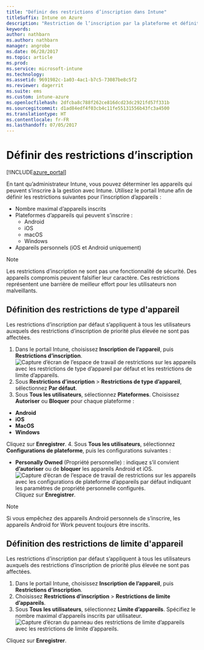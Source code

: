 ```yaml
---
title: "Définir des restrictions d’inscription dans Intune"
titleSuffix: Intune on Azure
description: "Restriction de l’inscription par la plateforme et définition d’une limite d’inscriptions d’appareils dans Intune. \""
keywords: 
author: nathbarn
ms.author: nathbarn
manager: angrobe
ms.date: 06/28/2017
ms.topic: article
ms.prod: 
ms.service: microsoft-intune
ms.technology: 
ms.assetid: 9691982c-1a03-4ac1-b7c5-73087be8c5f2
ms.reviewer: dagerrit
ms.suite: ems
ms.custom: intune-azure
ms.openlocfilehash: 2dfcba8c788f262ce816dcd23dc2921fd57f331b
ms.sourcegitcommit: d1ad84edf4f03cb4c11fe55131556b43fc3a4500
ms.translationtype: HT
ms.contentlocale: fr-FR
ms.lasthandoff: 07/05/2017
---
```

# <a name="set-enrollment-restrictions"></a>Définir des restrictions d’inscription

[!INCLUDE[azure_portal](./includes/azure_portal.md)]

En tant qu’administrateur Intune, vous pouvez déterminer les appareils qui peuvent s’inscrire à la gestion avec Intune. Utilisez le portail Intune afin de définir les restrictions suivantes pour l’inscription d’appareils :

- Nombre maximal d’appareils inscrits
- Plateformes d’appareils qui peuvent s’inscrire :
  - Android
  - iOS
  - macOS
  - Windows
- Appareils personnels (iOS et Android uniquement)

>[!NOTE]
>Les restrictions d’inscription ne sont pas une fonctionnalité de sécurité. Des appareils compromis peuvent falsifier leur caractère. Ces restrictions représentent une barrière de meilleur effort pour les utilisateurs non malveillants.

## <a name="set-device-type-restrictions"></a>Définition des restrictions de type d'appareil
Les restrictions d’inscription par défaut s’appliquent à tous les utilisateurs auxquels des restrictions d’inscription de priorité plus élevée ne sont pas affectées.  
1. Dans le portail Intune, choisissez **Inscription de l’appareil**, puis **Restrictions d’inscription**.
![Capture d’écran de l’espace de travail de restrictions sur les appareils avec les restrictions de type d’appareil par défaut et les restrictions de limite d’appareils.](media/device-restrictions-set-default.png)
2. Sous **Restrictions d’inscription** > **Restrictions de type d’appareil**, sélectionnez **Par défaut**.
3. Sous **Tous les utilisateurs**, sélectionnez **Plateformes**. Choisissez **Autoriser** ou **Bloquer** pour chaque plateforme :
  - **Android**
  - **iOS**
  - **MacOS**
  - **Windows**

  Cliquez sur **Enregistrer**.
4. Sous **Tous les utilisateurs**, sélectionnez **Configurations de plateforme**, puis les configurations suivantes :
  - **Personally Owned** (Propriété personnelle) : indiquez s’il convient **d’autoriser** ou de **bloquer** les appareils Android et iOS.
  ![Capture d’écran de l’espace de travail de restrictions sur les appareils avec les configurations de plateforme d’appareils par défaut indiquant les paramètres de propriété personnelle configurés.](media/device-restrictions-platform-configurations.png)
  Cliquez sur **Enregistrer**.

>[!NOTE]
>Si vous empêchez des appareils Android personnels de s’inscrire, les appareils Android for Work peuvent toujours être inscrits.

## <a name="set-device-limit-restrictions"></a>Définition des restrictions de limite d'appareil
Les restrictions d’inscription par défaut s’appliquent à tous les utilisateurs auxquels des restrictions d’inscription de priorité plus élevée ne sont pas affectées.  
1. Dans le portail Intune, choisissez **Inscription de l’appareil**, puis **Restrictions d’inscription**.
2. Choisissez **Restrictions d’inscription** > **Restrictions de limite d’appareils**.
3. Sous **Tous les utilisateurs**, sélectionnez **Limite d’appareils**. Spécifiez le nombre maximal d’appareils inscrits par utilisateur.  
![Capture d’écran du panneau des restrictions de limite d’appareils avec les restrictions de limite d’appareils.](./media/device-restrictions-limit.png)

  Cliquez sur **Enregistrer**.
